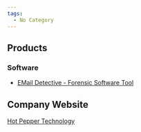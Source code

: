 ```yaml
---
tags:
  - No Category
---
```

## Products

### Software

- [EMail Detective - Forensic Software
  Tool](email_detective_-_forensic_software_tool.md)

## Company Website

[Hot Pepper Technology](http://www.hotpepperinc.com)